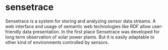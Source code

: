 sensetrace
==========
Sensetrace is a system for storing and analyzing sensor data streams. A web interface and usage of semantic web technologies like RDF allow user-friendly data presentation. In the first place Sensetrace was developed for long term observation of solar power plants. But it is easily adaptable to other kind of environments controlled by sensors.
